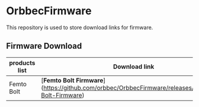 # OrbbecFirmware
This repository is used to store download links for firmware.

## Firmware Download

| **products list** | **Download link** |
| --- | --- |
| Femto Bolt       | [**Femto Bolt Firmware**] (https://github.com/orbbec/OrbbecFirmware/releases/tag/Femto-Bolt-Firmware)  |
